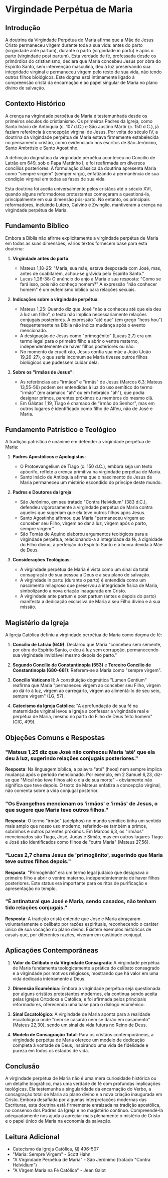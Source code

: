 # Virgindade Perpétua de Maria

## Introdução

A doutrina da Virgindade Perpétua de Maria afirma que a Mãe de Jesus Cristo permaneceu virgem durante toda a sua vida: antes do parto (virgindade ante partum), durante o parto (virgindade in partu) e após o parto (virgindade post partum). Esta verdade de fé, professada desde os primórdios do cristianismo, declara que Maria concebeu Jesus por obra do Espírito Santo, sem intervenção masculina, deu à luz preservando sua integridade virginal e permaneceu virgem pelo resto de sua vida, não tendo outros filhos biológicos. Este dogma está intimamente ligado à compreensão cristã da encarnação e ao papel singular de Maria no plano divino de salvação.

## Contexto Histórico

A crença na virgindade perpétua de Maria é testemunhada desde os primeiros séculos do cristianismo. Os primeiros Padres da Igreja, como Santo Inácio de Antioquia (c. 107 d.C.) e São Justino Mártir (c. 150 d.C.), já faziam referência à concepção virginal de Jesus. Por volta do século IV, a doutrina da virgindade perpétua de Maria estava firmemente estabelecida no pensamento cristão, como evidenciado nos escritos de São Jerônimo, Santo Ambrósio e Santo Agostinho.

A definição dogmática da virgindade perpétua aconteceu no Concílio de Latrão em 649, sob o Papa Martinho I, e foi reafirmada em diversos concílios posteriores. A formulação clássica da doutrina apresenta Maria como "sempre virgem" (semper virgo), enfatizando a permanência de sua condição virginal em todas as fases de sua vida.

Esta doutrina foi aceita universalmente pelos cristãos até o século XVI, quando alguns reformadores protestantes começaram a questioná-la, principalmente em sua dimensão pós-parto. No entanto, os principais reformadores, incluindo Lutero, Calvino e Zwinglio, mantiveram a crença na virgindade perpétua de Maria.

## Fundamento Bíblico

Embora a Bíblia não afirme explicitamente a virgindade perpétua de Maria em todas as suas dimensões, vários textos fornecem base para esta doutrina:

1. **Virgindade antes do parto**:

   - Mateus 1,18-25: "Maria, sua mãe, estava desposada com José, mas, antes de coabitarem, achou-se grávida pelo Espírito Santo."
   - Lucas 1,26-38: O anúncio do anjo a Maria e sua resposta: "Como se fará isso, pois não conheço homem?" A expressão "não conhecer homem" é um eufemismo bíblico para relações sexuais.

2. **Indicações sobre a virgindade perpétua**:

   - Mateus 1,25: Quando diz que José "não a conheceu até que ela deu à luz um filho", o texto não implica necessariamente relações conjugais posteriores. A expressão "até que" (em grego "heos hou") frequentemente na Bíblia não indica mudança após o evento mencionado.
   - A designação de Jesus como "primogênito" (Lucas 2,7) era um termo legal para o primeiro filho a abrir o ventre materno, independentemente de haver filhos posteriores ou não.
   - No momento da crucifixão, Jesus confia sua mãe a João (João 19,26-27), o que seria incomum se Maria tivesse outros filhos biológicos que pudessem cuidar dela.

3. **Sobre os "irmãos de Jesus"**:
   - As referências aos "irmãos" e "irmãs" de Jesus (Marcos 6,3; Mateus 13,55-56) podem ser entendidas à luz do uso semítico do termo "irmão" (em aramaico "ah" ou em hebraico "ah"), que podia designar primos, parentes próximos ou membros do mesmo clã.
   - Em Gálatas 1,19, Tiago é chamado de "irmão do Senhor", mas em outros lugares é identificado como filho de Alfeu, não de José e Maria.

## Fundamento Patrístico e Teológico

A tradição patrística é unânime em defender a virgindade perpétua de Maria:

1. **Padres Apostólicos e Apologistas**:

   - O Protoevangelium de Tiago (c. 150 d.C.), embora seja um texto apócrifo, reflete a crença primitiva na virgindade perpétua de Maria.
   - Santo Inácio de Antioquia afirma que o nascimento de Jesus de Maria permaneceu um mistério escondido do príncipe deste mundo.

2. **Padres e Doutores da Igreja**:

   - São Jerônimo, em seu tratado "Contra Helvidium" (383 d.C.), defendeu vigorosamente a virgindade perpétua de Maria contra aqueles que sugeriam que ela teve outros filhos após Jesus.
   - Santo Agostinho afirmou que Maria "permaneceu virgem ao conceber seu Filho, virgem ao dar à luz, virgem após o parto, sempre virgem."
   - São Tomás de Aquino elaborou argumentos teológicos para a virgindade perpétua, relacionando-a à integridade da fé, à dignidade do Filho divino, à perfeição do Espírito Santo e à honra devida à Mãe de Deus.

3. **Considerações Teológicas**:
   - A virgindade perpétua de Maria é vista como um sinal da total consagração de sua pessoa a Deus e a seu plano de salvação.
   - A virgindade in partu (durante o parto) é entendida como um nascimento milagroso que preservou a integridade física de Maria, simbolizando a nova criação inaugurada em Cristo.
   - A virgindade ante partum e post partum (antes e depois do parto) manifesta a dedicação exclusiva de Maria a seu Filho divino e à sua missão.

## Magistério da Igreja

A Igreja Católica definiu a virgindade perpétua de Maria como dogma de fé:

1. **Concílio de Latrão (649)**: Declarou que Maria "concebeu sem semente, por obra do Espírito Santo, e deu à luz sem corrupção, permanecendo sua virgindade inviolável mesmo depois do parto."

2. **Segundo Concílio de Constantinopla (553)** e **Terceiro Concílio de Constantinopla (680-681)**: Referem-se a Maria como "sempre virgem".

3. **Concílio Vaticano II**: A constituição dogmática "Lumen Gentium" reafirma que Maria "permaneceu virgem ao conceber seu Filho, virgem ao dá-lo à luz, virgem ao carregá-lo, virgem ao alimentá-lo de seu seio, sempre virgem" (LG, 57).

4. **Catecismo da Igreja Católica**: "A aprofundação de sua fé na maternidade virginal levou a Igreja a confessar a virgindade real e perpétua de Maria, mesmo no parto do Filho de Deus feito homem" (CIC, 499).

## Objeções Comuns e Respostas

### "Mateus 1,25 diz que José não conheceu Maria 'até' que ela deu à luz, sugerindo relações conjugais posteriores."

**Resposta**: Na linguagem bíblica, a palavra "até" (heos) nem sempre implica mudança após o período mencionado. Por exemplo, em 2 Samuel 6,23, diz-se que "Mical não teve filhos até o dia de sua morte" – obviamente não significa que teve depois. O texto de Mateus enfatiza a concepção virginal, não comenta sobre a vida conjugal posterior.

### "Os Evangelhos mencionam os 'irmãos' e 'irmãs' de Jesus, o que sugere que Maria teve outros filhos."

**Resposta**: O termo "irmão" (adelphos) no mundo semítico tinha um sentido mais amplo que nosso uso moderno, referindo-se também a primos, sobrinhos e outros parentes próximos. Em Marcos 6,3, os "irmãos" mencionados são Tiago, José, Judas e Simão, mas em outros lugares Tiago e José são identificados como filhos de "outra Maria" (Mateus 27,56).

### "Lucas 2,7 chama Jesus de 'primogênito', sugerindo que Maria teve outros filhos depois."

**Resposta**: "Primogênito" era um termo legal judaico que designava o primeiro filho a abrir o ventre materno, independentemente de haver filhos posteriores. Este status era importante para os ritos de purificação e apresentação no templo.

### "É antinatural que José e Maria, sendo casados, não tenham tido relações conjugais."

**Resposta**: A tradição cristã entende que José e Maria abraçaram voluntariamente o celibato por razões espirituais, reconhecendo o caráter único de sua vocação no plano divino. Existem exemplos históricos de casais que, por diferentes razões, viveram em castidade conjugal.

## Aplicações Contemporâneas

1. **Valor do Celibato e da Virgindade Consagrada**: A virgindade perpétua de Maria fundamenta teologicamente a prática do celibato consagrado e a virgindade por motivos religiosos, mostrando que há valor em uma vida dedicada inteiramente a Deus.

2. **Dimensão Ecumênica**: Embora a virgindade perpétua seja questionada por alguns cristãos protestantes modernos, ela continua sendo aceita pelas Igrejas Ortodoxa e Católica, e foi afirmada pelos principais reformadores, oferecendo uma base para o diálogo ecumênico.

3. **Sinal Escatológico**: A virgindade de Maria aponta para a realidade escatológica onde "nem se casarão nem se darão em casamento" (Mateus 22,30), sendo um sinal da vida futura no Reino de Deus.

4. **Modelo de Consagração Total**: Para os cristãos contemporâneos, a virgindade perpétua de Maria oferece um modelo de dedicação completa à vontade de Deus, inspirando uma vida de fidelidade e pureza em todos os estados de vida.

## Conclusão

A virgindade perpétua de Maria não é uma mera curiosidade histórica ou um detalhe biográfico, mas uma verdade de fé com profundas implicações teológicas. Ela testemunha a singularidade da encarnação do Verbo, a consagração total de Maria ao plano divino e a nova criação inaugurada em Cristo. Embora desafiada por algumas interpretações modernas das Escrituras, esta doutrina está firmemente enraizada na tradição apostólica, no consenso dos Padres da Igreja e no magistério contínuo. Compreendê-la adequadamente nos ajuda a apreciar mais plenamente o mistério de Cristo e o papel único de Maria na economia da salvação.

## Leitura Adicional

- Catecismo da Igreja Católica, §§ 496-507
- "Maria: Sempre Virgem" - Scott Hahn
- "A Virgindade Perpétua de Maria" - São Jerônimo (tratado "Contra Helvidium")
- "A Virgem Maria na Fé Católica" - Jean Galot
